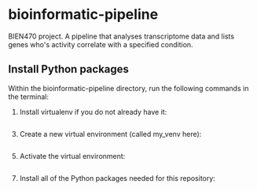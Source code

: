 # bioinformatic-pipeline
BIEN470 project. A pipeline that analyses transcriptome data and lists genes who's activity correlate with a specified condition.


## Install Python packages
Within the bioinformatic-pipeline directory, run the following commands in the terminal:
1. Install virtualenv if you do not already have it:
```pip install virtualenv
```
3. Create a new virtual environment (called my_venv here):
```virtualenv my_venv
```
5. Activate the virtual environment:
```source my_venv/bin/activate
```
7. Install all of the Python packages needed for this repository:
```pip install -r requirements.txt
```
